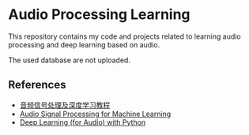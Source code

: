 # Audio Processing Learning

This repository contains my code and projects related to learning audio processing and deep learning based on audio.

The used database are not uploaded.

## References

- [音频信号处理及深度学习教程](https://space.bilibili.com/550180844/channel/collectiondetail?sid=1034039&ctype=0)
- [Audio Signal Processing for Machine Learning](https://www.youtube.com/playlist?list=PL-wATfeyAMNqIee7cH3q1bh4QJFAaeNv0)
- [Deep Learning (for Audio) with Python](https://www.youtube.com/playlist?list=PL-wATfeyAMNrtbkCNsLcpoAyBBRJZVlnf)

